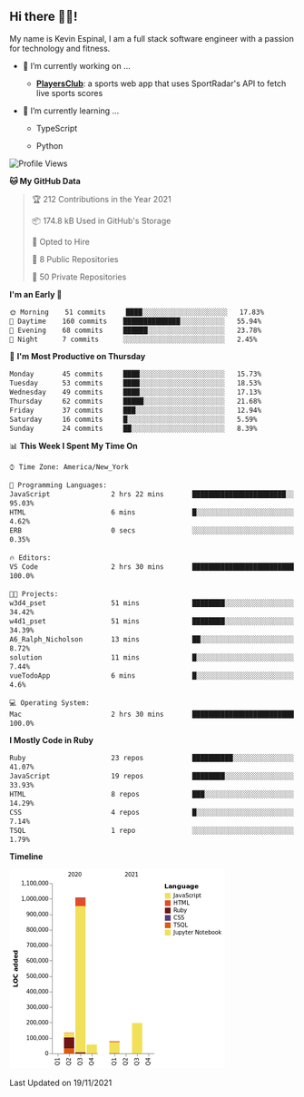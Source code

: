 ## Hi there 👋🏽!

My name is Kevin Espinal, I am a full stack software engineer with a passion for technology and fitness.

- 🔭 I’m currently working on ...

     - **[PlayersClub](https://playersclub.herokuapp.com/#/)**: a sports web app that uses SportRadar's API to fetch live sports scores

- 🌱 I’m currently learning ...

     - TypeScript
     
     - Python
     
<!--START_SECTION:waka-->
![Profile Views](http://img.shields.io/badge/Profile%20Views-0-blue)

**🐱 My GitHub Data** 

> 🏆 212 Contributions in the Year 2021
 > 
> 📦 174.8 kB Used in GitHub's Storage 
 > 
> 💼 Opted to Hire
 > 
> 📜 8 Public Repositories 
 > 
> 🔑 50 Private Repositories  
 > 
**I'm an Early 🐤** 

```text
🌞 Morning    51 commits     ████░░░░░░░░░░░░░░░░░░░░░   17.83% 
🌆 Daytime    160 commits    ██████████████░░░░░░░░░░░   55.94% 
🌃 Evening    68 commits     ██████░░░░░░░░░░░░░░░░░░░   23.78% 
🌙 Night      7 commits      ░░░░░░░░░░░░░░░░░░░░░░░░░   2.45%

```
📅 **I'm Most Productive on Thursday** 

```text
Monday       45 commits     ████░░░░░░░░░░░░░░░░░░░░░   15.73% 
Tuesday      53 commits     ████░░░░░░░░░░░░░░░░░░░░░   18.53% 
Wednesday    49 commits     ████░░░░░░░░░░░░░░░░░░░░░   17.13% 
Thursday     62 commits     █████░░░░░░░░░░░░░░░░░░░░   21.68% 
Friday       37 commits     ███░░░░░░░░░░░░░░░░░░░░░░   12.94% 
Saturday     16 commits     █░░░░░░░░░░░░░░░░░░░░░░░░   5.59% 
Sunday       24 commits     ██░░░░░░░░░░░░░░░░░░░░░░░   8.39%

```


📊 **This Week I Spent My Time On** 

```text
⌚︎ Time Zone: America/New_York

💬 Programming Languages: 
JavaScript               2 hrs 22 mins       ███████████████████████░░   95.03% 
HTML                     6 mins              █░░░░░░░░░░░░░░░░░░░░░░░░   4.62% 
ERB                      0 secs              ░░░░░░░░░░░░░░░░░░░░░░░░░   0.35%

🔥 Editors: 
VS Code                  2 hrs 30 mins       █████████████████████████   100.0%

🐱‍💻 Projects: 
w3d4_pset                51 mins             ████████░░░░░░░░░░░░░░░░░   34.42% 
w4d1_pset                51 mins             ████████░░░░░░░░░░░░░░░░░   34.39% 
A6_Ralph_Nicholson       13 mins             ██░░░░░░░░░░░░░░░░░░░░░░░   8.72% 
solution                 11 mins             █░░░░░░░░░░░░░░░░░░░░░░░░   7.44% 
vueTodoApp               6 mins              █░░░░░░░░░░░░░░░░░░░░░░░░   4.6%

💻 Operating System: 
Mac                      2 hrs 30 mins       █████████████████████████   100.0%

```

**I Mostly Code in Ruby** 

```text
Ruby                     23 repos            ██████████░░░░░░░░░░░░░░░   41.07% 
JavaScript               19 repos            ████████░░░░░░░░░░░░░░░░░   33.93% 
HTML                     8 repos             ███░░░░░░░░░░░░░░░░░░░░░░   14.29% 
CSS                      4 repos             █░░░░░░░░░░░░░░░░░░░░░░░░   7.14% 
TSQL                     1 repo              ░░░░░░░░░░░░░░░░░░░░░░░░░   1.79%

```


**Timeline**

![Chart not found](https://raw.githubusercontent.com/espinalk212/espinalk212/main/charts/bar_graph.png) 


 Last Updated on 19/11/2021
<!--END_SECTION:waka-->


<!--
**espinalk212/espinalk212** is a ✨ _special_ ✨ repository because its `README.md` (this file) appears on your GitHub profile.

Here are some ideas to get you started:

- 🔭 I’m currently working on ...
- 🌱 I’m currently learning ...
- 👯 I’m looking to collaborate on ...
- 🤔 I’m looking for help with ...
- 💬 Ask me about ...
- 📫 How to reach me: ...
- 😄 Pronouns: ...
- ⚡ Fun fact: ...
-->
